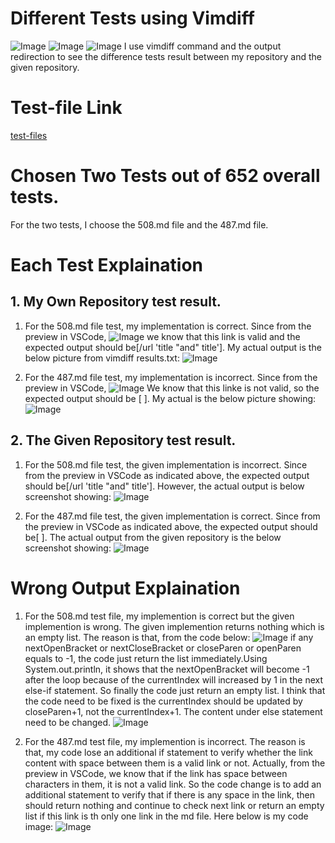 # Different Tests using Vimdiff
![Image](difftest1.png)
![Image](difftest2.png)
![Image](difftest3.png)
I use vimdiff command and the output redirection to see the difference tests result between my repository and the given repository. 

# Test-file Link
[test-files](https://github.com/nidhidhamnani/markdown-parser/tree/main/test-files)

# Chosen  Two Tests out of 652 overall tests.
For the two tests, I choose the 508.md file and the 487.md file. 

# Each Test Explaination
## 1. My Own Repository test result.
1) For the 508.md file test, my implementation is correct. Since from the preview in VSCode,
![Image](508.png)
we know that this link is valid and the expected output should be[/url 'title "and" title']. My actual output is the below picture from vimdiff results.txt:
![Image](508_own.png)

2. For the 487.md file test, my implementation is incorrect. Since from the preview in VSCode,
![Image](487.png)
We know that this linke is not valid, so the expected output should be [ ].
My actual is the below picture showing:
![Image](487_own.png)

## 2. The Given Repository test result.
1. For the 508.md file test, the given implementation is incorrect. Since from the preview in VSCode as indicated above, the expected output should be[/url 'title "and" title']. However, the actual output is below screenshot showing:
![Image](508_given.png)



2. For the 487.md file test, the given implementation is correct. Since from the preview in VSCode as indicated above, the expected output should be[ ].
The actual output from the given repository is the below screenshot showing:
![Image](487_given.png)

# Wrong Output Explaination
1. For the 508.md test file, my implemention is correct but the given implemention is wrong. The given implemention returns nothing which is an empty list. The reason is that, from the code below:
![Image](given_code.png)
if any nextOpenBracket or nextCloseBracket or closeParen or openParen equals to -1, the code just return the list immediately.Using System.out.println, it shows that the nextOpenBracket will become -1 after the loop because of the currentIndex will increased by 1 in the next else-if statement. So finally the code just return an empty list. I think that the code need to be fixed is the currentIndex should be updated by closeParen+1, not the currentIndex+1. The content under else statement need to be changed. 
![Image](highlight1.JPG)

2. For the 487.md test file, my implemention is incorrect. The reason is that, my code lose an additional if statement to verify whether the link content with space between them is a valid link or not. Actually, from the preview in VSCode, we know that if the link has space between characters in them, it is not a valid link. So the code change is to add an additional statement to verify that if there is any space in the link, then should return nothing and continue to check next link or return an empty list if this link is th only one link in the md file. 
Here below is my code image:
![Image](highlight2.JPG)
